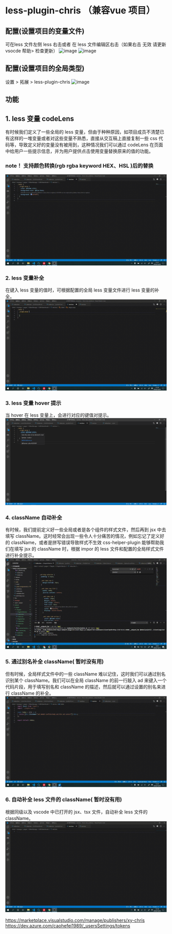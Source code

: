 # less-plugin-chris （兼容vue 项目）

## 配置(设置项目的变量文件)

可在less 文件左侧 less 右击或者 在 less 文件编辑区右击（如果右击 无效 请更新 vsocde  帮助> 检查更新）
![image](https://user-images.githubusercontent.com/23721492/217176324-cedb0dfe-b011-4c16-a623-950a5bcc370b.png)
![image](https://user-images.githubusercontent.com/23721492/217176425-5bb0f2e8-368b-4c03-bcfa-2671003ae6a1.png)

## 配置(设置项目的全局类型)

设置 > 拓展 > less-plugin-chris
![image](https://user-images.githubusercontent.com/23721492/217234363-da9d894e-1816-44ae-bf2d-7915577ecc61.png)



## 功能



## 1. less 变量 codeLens

有时候我们定义了一些全局的 less 变量，但由于种种原因，如项目成员不清楚已有这样的一堆变量或者对这些变量不熟悉，直接从交互稿上直接复制一些 css 代码等，导致定义好的变量没有被用到，这种情况我们可以通过 codeLens 在页面中给用户一些提示信息，并为用户提供点击使用变量替换原来的值的功能。

### note！   支持颜色转换(rgb rgba keyword HEX、HSL  )后的替换 

![img](https://github.com/CBDxin/img/blob/master/img/less-codelens%2000_00_00-00_00_30.gif?raw=true)

### 2. less 变量补全

在键入 less 变量的值时，可根据配置的全局 less 变量文件进行 less 变量的补全。
![img](https://github.com/CBDxin/img/blob/master/img/less%E5%8F%98%E9%87%8F%E8%A1%A5%E5%85%A8%2000_00_00-00_00_30.gif?raw=true)

### 3. less 变量 hover 提示

当 hover 在 less 变量上，会进行对应的键值对提示。
![img](https://github.com/CBDxin/img/blob/master/img/hover.png?raw=true)

### 4. className 自动补全

有时候，我们提前定义好一些全局或者是各个组件的样式文件，然后再到 jsx 中去填写 className。这时经常会出现一些令人十分痛苦的情况，例如忘记了定义好的 className，或者是拼写错误导致样式不生效 css-helper-plugin 能够帮助我们在填写 jsx 的 className 时，根据 impor 的 less 文件和配置的全局样式文件进行补全提示。
![className 自动补全.gif](https://github.com/CBDxin/img/blob/master/img/jsx-className%E8%87%AA%E5%8A%A8%E8%A1%A5%E5%85%A8.gif?raw=true)

### 5. 通过别名补全 className( 暂时没有用)

但有时候，全局样式文件中的一些 className 难以记住，这时我们可以通过别名识别某个 className。我们可以在全局 className 的前一行敲入 ad 来键入一个代码片段，用于填写别名和 className 的描述，然后就可以通过设置的别名来进行 className 的补全。
![img](https://github.com/CBDxin/img/blob/master/img/%E5%88%AB%E5%90%8D%E8%A1%A5%E5%85%A8%2000_00_00-00_00_30.gif?raw=true)



### 6. 自动补全 less 文件的 className( 暂时没有用)

根据同级以及 vscode 中已打开的 jsx、tsx 文件，自动补全 less 文件的 className。
![img](https://github.com/CBDxin/img/blob/master/img/css-className%E8%A1%A5%E5%85%A8%2000_00_00-00_00_30.gif?raw=true)



https://marketplace.visualstudio.com/manage/publishers/xy-chris
https://dev.azure.com/caohefei1989/_usersSettings/tokens
